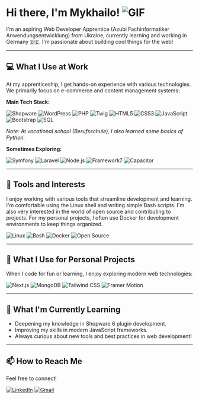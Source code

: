 # Hi there, I'm Mykhailo! ![GIF](https://media.giphy.com/media/hvRJCLFzcasrR4ia7z/giphy.gif)

I'm an aspiring Web Developer Apprentice (Azubi Fachinformatiker Anwendungsentwicklung) from Ukraine, currently learning and working in Germany 🇩🇪.
I'm passionate about building cool things for the web!

---

## 💻 What I Use at Work

At my apprenticeship, I get hands-on experience with various technologies. We primarily focus on e-commerce and content management systems:

**Main Tech Stack:**

![Shopware](https://img.shields.io/badge/Shopware-%23189EFF?style=for-the-badge&logo=shopware&logoColor=white)
![WordPress](https://img.shields.io/badge/WordPress-%2321759B?style=for-the-badge&logo=wordpress&logoColor=white)
![PHP](https://img.shields.io/badge/PHP-%23777BB4?style=for-the-badge&logo=php&logoColor=white)
![Twig](https://img.shields.io/badge/Twig-88C760?style=for-the-badge)
![HTML5](https://img.shields.io/badge/HTML5-%23E34F26?style=for-the-badge&logo=html5&logoColor=white)
![CSS3](https://img.shields.io/badge/CSS3-%231572B6?style=for-the-badge&logo=css3&logoColor=white)
![JavaScript](https://img.shields.io/badge/JavaScript-%23F7DF1E?style=for-the-badge&logo=javascript&logoColor=%23323330)
![Bootstrap](https://img.shields.io/badge/Bootstrap-%237952B3?style=for-the-badge&logo=bootstrap&logoColor=white)
![SQL](https://img.shields.io/badge/SQL-%234479A1?style=for-the-badge&logo=mysql&logoColor=white)

*Note: At vocational school (Berufsschule), I also learned some basics of Python.*

**Sometimes Exploring:**

![Symfony](https://img.shields.io/badge/Symfony-%23000000?style=for-the-badge&logo=symfony&logoColor=white)
![Laravel](https://img.shields.io/badge/Laravel-%23FF2D20?style=for-the-badge&logo=laravel&logoColor=white)
![Node.js](https://img.shields.io/badge/Node.js-%23339933?style=for-the-badge&logo=node.js&logoColor=white)
![Framework7](https://img.shields.io/badge/Framework7-FF2D55?style=for-the-badge)
![Capacitor](https://img.shields.io/badge/Capacitor-119EFF?style=for-the-badge)

---

## 🔧 Tools and Interests

I enjoy working with various tools that streamline development and learning. I'm comfortable using the Linux shell and writing simple Bash scripts. I'm also very interested in the world of open source and contributing to projects. For my personal projects, I often use Docker for development environments to keep things organized.

![Linux](https://img.shields.io/badge/Linux-FCC624?style=for-the-badge&logo=linux&logoColor=black)
![Bash](https://img.shields.io/badge/Bash-%23121011?style=for-the-badge&logo=gnu-bash&logoColor=white)
![Docker](https://img.shields.io/badge/Docker-%230db7ed?style=for-the-badge&logo=docker&logoColor=white)
![Open Source](https://img.shields.io/badge/Open%20Source-%2330A3DC?style=for-the-badge&logo=opensourceinitiative&logoColor=white)

---

## 🚀 What I Use for Personal Projects

When I code for fun or learning, I enjoy exploring modern web technologies:

![Next.js](https://img.shields.io/badge/Next.js-%23000000?style=for-the-badge&logo=next.js&logoColor=white)
![MongoDB](https://img.shields.io/badge/MongoDB-%2347A248?style=for-the-badge&logo=mongodb&logoColor=white)
![Tailwind CSS](https://img.shields.io/badge/Tailwind_CSS-%2306B6D4?style=for-the-badge&logo=tailwindcss&logoColor=white)
![Framer Motion](https://img.shields.io/badge/Framer_Motion-%230055FF?style=for-the-badge&logo=framer&logoColor=white)

---

## 🌱 What I'm Currently Learning

* Deepening my knowledge in Shopware 6 plugin development.
* Improving my skills in modern JavaScript frameworks.
* Always curious about new tools and best practices in web development!

---

## 📫 How to Reach Me

Feel free to connect!

[![LinkedIn](https://img.shields.io/badge/linkedin-%230077B5.svg?style=for-the-badge&logo=linkedin&logoColor=white)](https://www.linkedin.com/in/mykhailo-solovey-34345934a/)
[![Gmail](https://img.shields.io/badge/Gmail-D14836?style=for-the-badge&logo=gmail&logoColor=white)](mailto:msolovey.job@gmail.com)
